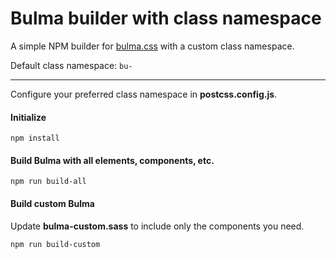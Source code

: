 # Bulma builder with class namespace #

A simple NPM builder for [bulma.css](https://bulma.io/) with a custom class namespace.

Default class namespace: `bu-`

------

Configure your preferred class namespace in **postcss.config.js**.

#### Initialize

```
npm install
```

#### Build Bulma with all elements, components, etc.

```
npm run build-all
```

#### Build custom Bulma

Update **bulma-custom.sass** to include only the components you need.

```
npm run build-custom
```

